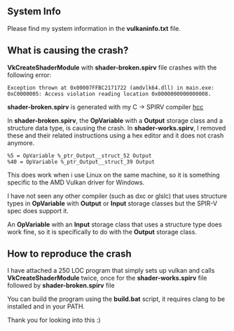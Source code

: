 ## System Info

Please find my system information in the **vulkaninfo.txt** file.

## What is causing the crash?

**VkCreateShaderModule** with **shader-broken.spirv** file crashes with the following error:
```
Exception thrown at 0x00007FFBC2171722 (amdvlk64.dll) in main.exe: 0xC0000005: Access violation reading location 0x0000000000000008.
```

**shader-broken.spirv** is generated with my C -> SPIRV compiler [hcc](https://github.com/heroseh/hcc)

In **shader-broken.spirv**, the **OpVariable** with a **Output** storage class and a structure data type, is causing the crash. In **shader-works.spirv**, I removed these and their related instructions using a hex editor and it does not crash anymore.
```spirv
%5 = OpVariable %_ptr_Output__struct_52 Output
%40 = OpVariable %_ptr_Output__struct_39 Output
```

This does work when i use Linux on the same machine, so it is something specific to the AMD Vulkan driver for Windows.

I have not seen any other compiler (such as dxc or glslc) that uses structure types in **OpVariable** with **Output** or **Input** storage classes but the SPIR-V spec does support it.

An **OpVariable** with an **Input** storage class that uses a structure type does work fine, so it is specifically to do with the **Output** storage class.

## How to reproduce the crash

I have attached a 250 LOC program that simply sets up vulkan and calls **VkCreateShaderModule** twice, once for the **shader-works.spirv** file followed by **shader-broken.spirv** file

You can build the program using the **build.bat** script, it requires clang to be installed and in your PATH.

Thank you for looking into this :)